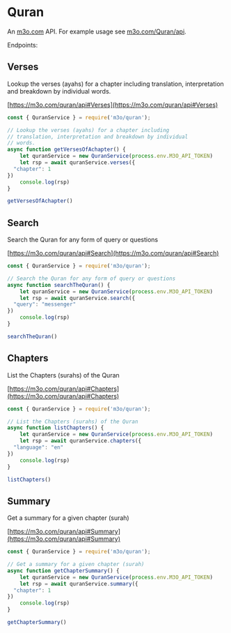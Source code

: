 # Quran

An [m3o.com](https://m3o.com) API. For example usage see [m3o.com/Quran/api](https://m3o.com/Quran/api).

Endpoints:

## Verses

Lookup the verses (ayahs) for a chapter including
translation, interpretation and breakdown by individual
words.


[https://m3o.com/quran/api#Verses](https://m3o.com/quran/api#Verses)

```js
const { QuranService } = require('m3o/quran');

// Lookup the verses (ayahs) for a chapter including
// translation, interpretation and breakdown by individual
// words.
async function getVersesOfAchapter() {
	let quranService = new QuranService(process.env.M3O_API_TOKEN)
	let rsp = await quranService.verses({
  "chapter": 1
})
	console.log(rsp)
}

getVersesOfAchapter()
```
## Search

Search the Quran for any form of query or questions


[https://m3o.com/quran/api#Search](https://m3o.com/quran/api#Search)

```js
const { QuranService } = require('m3o/quran');

// Search the Quran for any form of query or questions
async function searchTheQuran() {
	let quranService = new QuranService(process.env.M3O_API_TOKEN)
	let rsp = await quranService.search({
  "query": "messenger"
})
	console.log(rsp)
}

searchTheQuran()
```
## Chapters

List the Chapters (surahs) of the Quran


[https://m3o.com/quran/api#Chapters](https://m3o.com/quran/api#Chapters)

```js
const { QuranService } = require('m3o/quran');

// List the Chapters (surahs) of the Quran
async function listChapters() {
	let quranService = new QuranService(process.env.M3O_API_TOKEN)
	let rsp = await quranService.chapters({
  "language": "en"
})
	console.log(rsp)
}

listChapters()
```
## Summary

Get a summary for a given chapter (surah)


[https://m3o.com/quran/api#Summary](https://m3o.com/quran/api#Summary)

```js
const { QuranService } = require('m3o/quran');

// Get a summary for a given chapter (surah)
async function getChapterSummary() {
	let quranService = new QuranService(process.env.M3O_API_TOKEN)
	let rsp = await quranService.summary({
  "chapter": 1
})
	console.log(rsp)
}

getChapterSummary()
```
